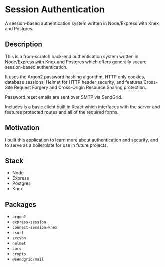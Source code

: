 # Session Authentication

A session-based authentication system written in Node/Express with Knex and Postgres.

## Description

This is a from-scratch back-end authentication system written in Node/Express with Knex and Postgres which offers generally secure session-based authentication.

It uses the Argon2 password hashing algorithm, HTTP only cookies, database sessions, Helmet for HTTP header security, and features Cross-Site Request Forgery and Cross-Origin Resource Sharing protection.

Password reset emails are sent over SMTP via SendGrid.

Includes is a basic client built in React which interfaces with the server and features protected routes and all of the required forms.

## Motivation

I built this application to learn more about authentication and security, and to serve as a boilerplate for use in future projects.

## Stack

- Node
- Express
- Postgres
- Knex

## Packages

- `argon2`
- `express-session`
- `connect-session-knex`
- `csurf`
- `zxcvbn`
- `helmet`
- `cors`
- `crypto`
- `@sendgrid/mail`

